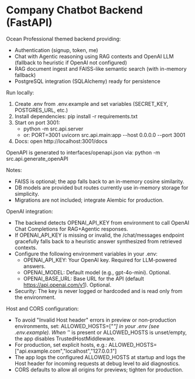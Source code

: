 # Company Chatbot Backend (FastAPI)

Ocean Professional themed backend providing:
- Authentication (signup, token, me)
- Chat with Agentic reasoning using RAG contexts and OpenAI LLM (fallback to heuristic if OpenAI not configured)
- RAG document ingest and FAISS-like semantic search (with in-memory fallback)
- PostgreSQL integration (SQLAlchemy) ready for persistence

Run locally:
1) Create .env from .env.example and set variables (SECRET_KEY, POSTGRES_URL, etc.)
2) Install dependencies: pip install -r requirements.txt
3) Start on port 3001:
   - python -m src.api.server
   - or: PORT=3001 uvicorn src.api.main:app --host 0.0.0.0 --port 3001
4) Docs: open http://localhost:3001/docs

OpenAPI is generated to interfaces/openapi.json via:
python -m src.api.generate_openAPI

Notes:
- FAISS is optional; the app falls back to an in-memory cosine similarity.
- DB models are provided but routes currently use in-memory storage for simplicity.
- Migrations are not included; integrate Alembic for production.

OpenAI integration:
- The backend detects OPENAI_API_KEY from environment to call OpenAI Chat Completions for RAG+Agentic responses.
- If OPENAI_API_KEY is missing or invalid, the /chat/messages endpoint gracefully falls back to a heuristic answer synthesized from retrieved contexts.
- Configure the following environment variables in your .env:
  - OPENAI_API_KEY: Your OpenAI key. Required for LLM-powered answers.
  - OPENAI_MODEL: Default model (e.g., gpt-4o-mini). Optional.
  - OPENAI_BASE_URL: Base URL for the API (default https://api.openai.com/v1). Optional.
- Security: The key is never logged or hardcoded and is read only from the environment.

Host and CORS configuration:
- To avoid "Invalid Host header" errors in preview or non-production environments, set:
  ALLOWED_HOSTS=["*"] in your .env (see .env.example). When '*' is present or ALLOWED_HOSTS is unset/empty, the app disables TrustedHostMiddleware.
- For production, set explicit hosts, e.g.:
  ALLOWED_HOSTS=["api.example.com","localhost","127.0.0.1"]
- The app logs the configured ALLOWED_HOSTS at startup and logs the Host header for incoming requests at debug level to aid diagnostics.
- CORS defaults to allow all origins for previews; tighten for production.
